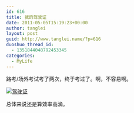 ```yaml
---
id: 616
title: 我的驾驶证
date: 2011-05-05T15:19:23+00:00
author: tanglei
layout: post
guid: http://www.tanglei.name/?p=616
duoshuo_thread_id:
  - 1351844048792453345
categories:
  - MyLife
---
```

路考/场外考试考了两次，终于考过了。啊，不容易啊。

[<img class="aligncenter size-medium wp-image-618" title="driver's license" src="/wp-content/uploads/2011/05/drivers-license1-300x224.jpg" alt="驾驶证"  />](/wp-content/uploads/2011/05/drivers-license1.jpg)

[](/wp-content/uploads/2011/05/drivers-license1.jpg)总体来说还是算效率高滴。
